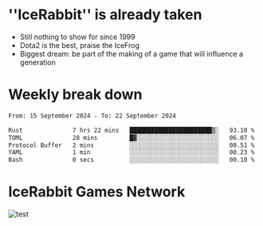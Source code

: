 # ''IceRabbit'' is already taken
- Still nothing to show for since 1999
- Dota2 is the best, praise the IceFrog
- Biggest dream: be part of the making of a game that will influence a generation

# Weekly break down
<!--START_SECTION:waka-->

```txt
From: 15 September 2024 - To: 22 September 2024

Rust              7 hrs 22 mins   ███████████████████████▒░   93.10 %
TOML              28 mins         █▓░░░░░░░░░░░░░░░░░░░░░░░   06.07 %
Protocol Buffer   2 mins          ░░░░░░░░░░░░░░░░░░░░░░░░░   00.51 %
YAML              1 min           ░░░░░░░░░░░░░░░░░░░░░░░░░   00.23 %
Bash              0 secs          ░░░░░░░░░░░░░░░░░░░░░░░░░   00.10 %
```

<!--END_SECTION:waka-->

# IceRabbit Games Network
![test](https://steam-stat.vercel.app/api?profileName=IceRabbit.png)
